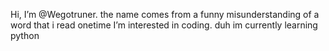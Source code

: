 Hi, I’m @Wegotruner. the name comes from a funny misunderstanding of a word that i read onetime
I’m interested in coding. duh
im currently learning python
<!---
Wegotruner/Wegotruner is a ✨ special ✨ repository because its `README.md` (this file) appears on your GitHub profile.
You can click the Preview link to take a look at your changes.
--->
